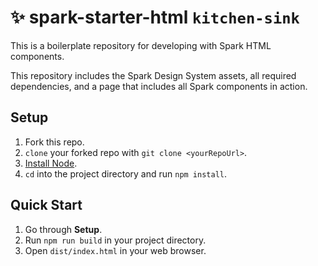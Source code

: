 # ✨ spark-starter-html `kitchen-sink`
This is a boilerplate repository for developing with Spark HTML components.

This repository includes the Spark Design System assets, all required dependencies, and a page that includes all Spark components in action.

## Setup

1. Fork this repo.
1. `clone` your forked repo with `git clone <yourRepoUrl>`.
1. [Install Node](https://nodejs.org/en/).
1. `cd` into the project directory and run `npm install`.

## Quick Start

1. Go through **Setup**.
1. Run `npm run build` in your project directory.
1. Open `dist/index.html` in your web browser.